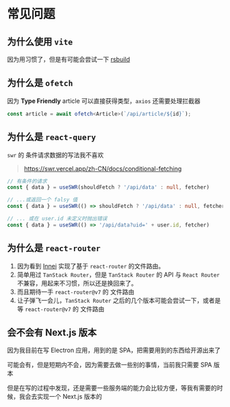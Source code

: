 # 常见问题

## 为什么使用 `vite`

因为用习惯了，但是有可能会尝试一下 [rsbuild](https://rsbuild.dev/)

## 为什么是 `ofetch`

因为 **Type Friendly** article 可以直接获得类型，`axios` 还需要处理拦截器

```ts
const article = await ofetch<Article>(`/api/article/${id}`);

```

## 为什么是 `react-query`

`swr` 的 条件请求数据的写法我不喜欢

> https://swr.vercel.app/zh-CN/docs/conditional-fetching

```ts
// 有条件的请求
const { data } = useSWR(shouldFetch ? '/api/data' : null, fetcher)

// ...或返回一个 falsy 值
const { data } = useSWR(() => shouldFetch ? '/api/data' : null, fetcher)

// ... 或在 user.id 未定义时抛出错误
const { data } = useSWR(() => '/api/data?uid=' + user.id, fetcher)
```

## 为什么是 `react-router`

1. 因为看到 [Innei](https://github.com/innei) 实现了基于 `react-router` 的文件路由。
2. 简单用过 `TanStack Router`，但是 `TanStack Router` 的 API 与 `React Router` 不兼容，用起来不习惯，所以还是换回来了。
3. 而且期待一手 `react-router@v7` 的 文件路由
4. 让子弹飞一会儿，`TanStack Router` 之后的几个版本可能会尝试一下，或者是等 `react-router@v7` 的 文件路由


## 会不会有 Next.js 版本

因为我目前在写 Electron 应用，用到的是 SPA，把需要用到的东西给开源出来了

可能会有，但是短期内不会，因为需要去做一些别的事情，当前我只需要 SPA 版本

但是在写的过程中发现，还是需要一些服务端的能力会比较方便，等我有需要的时候，我会去实现一个 Next.js 版本的
